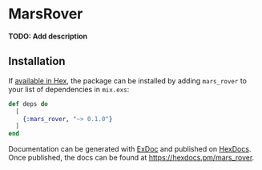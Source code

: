 # MarsRover

**TODO: Add description**

## Installation

If [available in Hex](https://hex.pm/docs/publish), the package can be installed
by adding `mars_rover` to your list of dependencies in `mix.exs`:

```elixir
def deps do
  [
    {:mars_rover, "~> 0.1.0"}
  ]
end
```

Documentation can be generated with [ExDoc](https://github.com/elixir-lang/ex_doc)
and published on [HexDocs](https://hexdocs.pm). Once published, the docs can
be found at <https://hexdocs.pm/mars_rover>.

